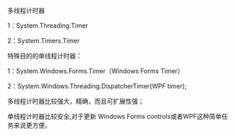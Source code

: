 多线程计时器

1：System.Threading.Timer

2：System.Timers.Timer



特殊目的的单线程计时器：

1：System.Windows.Forms.Timer（Windows Forms Timer）

2：System.Windows.Threading.DispatcherTimer(WPF timer);



多线程计时器比较强大，精确，而且可扩展性强；

单线程计时器比较安全,对于更新 Windows Forms controls或者WPF这种简单任务来说更方便。